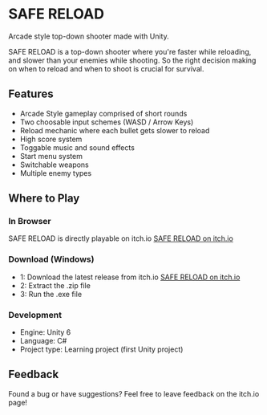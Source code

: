 # SAFE RELOAD
Arcade style top-down shooter made with Unity.

SAFE RELOAD is a top-down shooter where you're faster while reloading, and slower than your enemies while shooting.
So the right decision making on when to reload and when to shoot is crucial for survival.

## Features
- Arcade Style gameplay comprised of short rounds
- Two choosable input schemes (WASD / Arrow Keys)
- Reload mechanic where each bullet gets slower to reload
- High score system
- Toggable music and sound effects
- Start menu system
- Switchable weapons
- Multiple enemy types

## Where to Play
### In Browser
SAFE RELOAD is directly playable on itch.io [SAFE RELOAD on itch.io](https://gurd62.itch.io/safe-reload)

### Download (Windows)
- 1: Download the latest release from itch.io [SAFE RELOAD on itch.io](https://gurd62.itch.io/safe-reload)
- 2: Extract the .zip file
- 3: Run the .exe file

### Development
- Engine: Unity 6
- Language: C#
- Project type: Learning project (first Unity project)

## Feedback
Found a bug or have suggestions? Feel free to leave feedback on the itch.io page!

